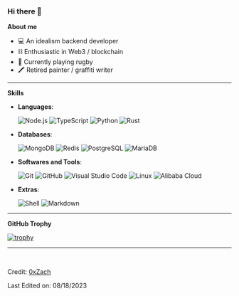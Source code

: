 ### Hi there 👋

**About me**

- 💻 An idealism backend developer
- ⛓️ Enthusiastic in Web3 / blockchain
- 🏈 Currently playing rugby
- 🖍️ Retired painter / graffiti writer

---

**Skills**

<p align="center">

- **Languages**:
    
    ![Node.js](https://img.shields.io/badge/Node.js%20-%23026E00.svg?style=for-the-badge&logo=nodedotjs&logoColor=white)
    ![TypeScript](https://img.shields.io/badge/TypeScript%20-%233178C6?&logo=typescript&logoColor=white&style=for-the-badge)
    ![Python](https://img.shields.io/badge/Python%20-%232B5B84.svg?style=for-the-badge&logo=python&logoColor=white)
    ![Rust](https://img.shields.io/badge/Rust%20-%23A72145.svg?style=for-the-badge&logo=rust&logoColor=white)

- **Databases**:

    ![MongoDB](https://img.shields.io/badge/MongoDB%20-%2313AA52.svg?style=for-the-badge&logo=mongodb&logoColor=white)
    ![Redis](https://img.shields.io/badge/Redis%20-%23963029.svg?style=for-the-badge&logo=redis&logoColor=white)
    ![PostgreSQL](https://img.shields.io/badge/PostgreSQL%20-%23336791.svg?style=for-the-badge&logo=postgresql&logoColor=white)
    ![MariaDB](https://img.shields.io/badge/MariaDB%20-%23B47f5B.svg?style=for-the-badge&logo=mariadb&logoColor=white)

- **Softwares and Tools**:

    ![Git](https://img.shields.io/badge/git-%23F05033.svg?style=for-the-badge&logo=git&logoColor=white)
    ![GitHub](https://img.shields.io/badge/github-%23121011.svg?style=for-the-badge&logo=github&logoColor=white)
    ![Visual Studio Code](https://img.shields.io/badge/Visual%20Studio%20Code-0078d7.svg?style=for-the-badge&logo=visual-studio-code&logoColor=white)
    ![Linux](https://img.shields.io/badge/Linux-FCC624?style=for-the-badge&logo=linux&logoColor=black)
    ![Alibaba Cloud](https://img.shields.io/badge/Alibaba%20Cloud-FF8C1F?style=for-the-badge&logo=alibabacloud&logoColor=white)

- **Extras**:

    ![Shell](https://img.shields.io/badge/Shell-%23054020?style=for-the-badge&logo=powershell&logoColor=white)
    ![Markdown](https://img.shields.io/badge/markdown-%23000000.svg?style=for-the-badge&logo=markdown&logoColor=white)   

</p>

---

**GitHub Trophy**

[![trophy](https://github-profile-trophy.vercel.app/?username=destec&theme=flat&row=1&column=5&no-frame=true)](https://github.com/ryo-ma/github-profile-trophy)

---

<br>

Credit: [0xZach](https://github.com/destec)

Last Edited on: 08/18/2023
